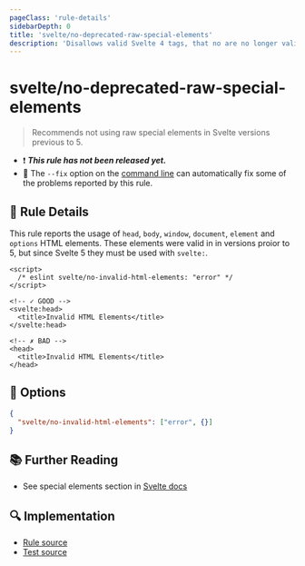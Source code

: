 ```yaml
---
pageClass: 'rule-details'
sidebarDepth: 0
title: 'svelte/no-deprecated-raw-special-elements'
description: 'Disallows valid Svelte 4 tags, that no are no longer valid in Svelte 5'
---
```


# svelte/no-deprecated-raw-special-elements

> Recommends not using raw special elements in Svelte versions previous to 5.

- :exclamation: <badge text="This rule has not been released yet." vertical="middle" type="error"> **_This rule has not been released yet._** </badge>
- :wrench: The `--fix` option on the [command line](https://eslint.org/docs/user-guide/command-line-interface#fixing-problems) can automatically fix some of the problems reported by this rule.

## :book: Rule Details

This rule reports the usage of `head`, `body`, `window`, `document`, `element` and `options` HTML elements. These elements were valid in in versions proior to 5, but since Svelte 5 they must be used with `svelte:`.

<ESLintCodeBlock fix>

<!--eslint-skip-->

```svelte
<script>
  /* eslint svelte/no-invalid-html-elements: "error" */
</script>

<!-- ✓ GOOD -->
<svelte:head>
  <title>Invalid HTML Elements</title>
</svelte:head>

<!-- ✗ BAD -->
<head>
  <title>Invalid HTML Elements</title>
</head>
```

</ESLintCodeBlock>

## :wrench: Options

```json
{
  "svelte/no-invalid-html-elements": ["error", {}]
}
```

## :books: Further Reading

- See special elements section in [Svelte docs](https://svelte.dev/docs/svelte/svelte-window)

## :mag: Implementation

- [Rule source](https://github.com/sveltejs/eslint-plugin-svelte/blob/main/packages/eslint-plugin-svelte/src/rules/no-deprecated-raw-special-elements.ts)
- [Test source](https://github.com/sveltejs/eslint-plugin-svelte/blob/main/packages/eslint-plugin-svelte/tests/src/rules/no-deprecated-raw-special-elements.ts)
